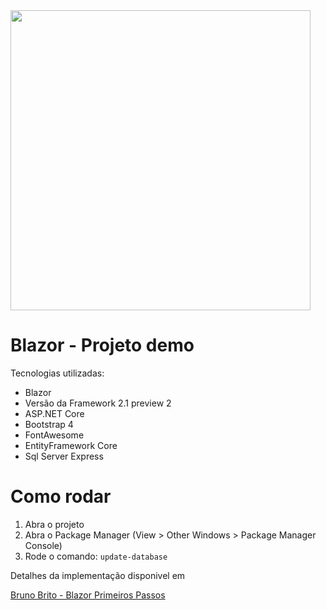 <img src="https://www.saindodacaixinha.com.br/content/images/2018/05/wasm3.png" width="480" />


# Blazor - Projeto demo

Tecnologias utilizadas:

* Blazor 
* Versão da Framework 2.1 preview 2
* ASP.NET Core
* Bootstrap 4
* FontAwesome
* EntityFramework Core
* Sql Server Express

# Como rodar

1. Abra o projeto
2. Abra o Package Manager (View > Other Windows > Package Manager Console)
3. Rode o comando: `update-database`

Detalhes da implementação disponivel em

[Bruno Brito - Blazor Primeiros Passos](https://www.brunobrito.net.br/blazor-primeros-passos)

